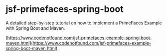 # jsf-primefaces-spring-boot

A detailed step-by-step tutorial on how to implement a PrimeFaces Example with Spring Boot and Maven.

[https://www.codenotfound.com/jsf-primefaces-example-spring-boot-maven.html](https://www.codenotfound.com/jsf-primefaces-example-spring-boot-maven.html)
